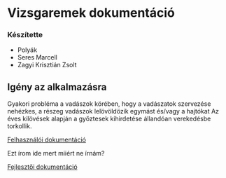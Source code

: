 # Vizsgaremek dokumentáció

### Készítette
* Polyák
* Seres Marcell
* Zagyi Krisztián Zsolt


## Igény az alkalmazásra

Gyakori probléma a vadászok körében, 
hogy a vadászatok szervezése nehézkes, a részeg vadászok
lelövöldözik egymást és/vagy a hajtókat
Az éves kilövések alapján a győztesek kihirdetése
állandóan verekedésbe torkollik.


[Felhasználói dokumentáció](user-documentation.md)

Ezt írom ide mert miiért ne írnám?

[Fejlesztői dokumentáció](developer-documentation.md)





